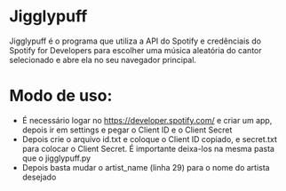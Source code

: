 # Jigglypuff

Jigglypuff é o programa que utiliza a API do Spotify e credênciais do Spotify for Developers para escolher uma música aleatória do cantor selecionado e abre ela no seu navegador principal. 

# Modo de uso:
- É necessário logar no https://developer.spotify.com/ e criar um app, depois ir em settings e pegar o Client ID e o Client Secret
- Depois crie o arquivo id.txt e coloque o Client ID copiado, e secret.txt para colocar o Client Secret. É importante deixa-los na mesma pasta que o jigglypuff.py
- Depois basta mudar o artist_name (linha 29) para o nome do artista desejado
